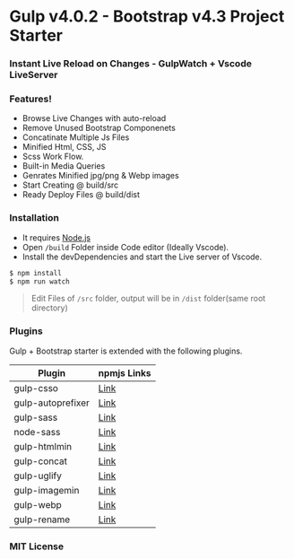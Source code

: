 # Gulp v4.0.2 - Bootstrap v4.3 Project Starter

### Instant Live Reload on Changes - GulpWatch + Vscode LiveServer

### Features!
- Browse Live Changes with auto-reload
- Remove Unused Bootstrap Componenets
- Concatinate Multiple Js Files
- Minified Html, CSS, JS
- Scss Work Flow.
- Built-in Media Queries
- Genrates Minified jpg/png & Webp images
- Start Creating @ build/src
- Ready Deploy Files @ build/dist

### Installation
- It requires [Node.js](https://nodejs.org/)
- Open ```/build``` Folder inside Code editor (Ideally Vscode).
- Install the devDependencies and start the Live server of Vscode.
```sh
$ npm install
$ npm run watch
```
> Edit Files of ```/src``` folder, output will be in ```/dist``` folder(same root directory)
### Plugins

Gulp + Bootstrap starter is extended with the following plugins. 

| Plugin | npmjs Links |
| ------ | ------ |
| gulp-csso | [Link](https://www.npmjs.com/package/gulp-csso) |
| gulp-autoprefixer | [Link](https://www.npmjs.com/package/gulp-autoprefixer) |
| gulp-sass | [Link](https://www.npmjs.com/package/gulp-sass) |
| node-sass | [Link](https://www.npmjs.com/package/node-sass) |
| gulp-htmlmin | [Link](https://www.npmjs.com/package/gulp-htmlmin) |
| gulp-concat | [Link](https://www.npmjs.com/package/gulp-concat) |
| gulp-uglify | [Link](https://www.npmjs.com/package/gulp-uglify) |
| gulp-imagemin | [Link](https://www.npmjs.com/package/gulp-imagemin) |
| gulp-webp | [Link](https://www.npmjs.com/package/gulp-webp) |
| gulp-rename | [Link](https://www.npmjs.com/package/gulp-rename) |


### MIT License
